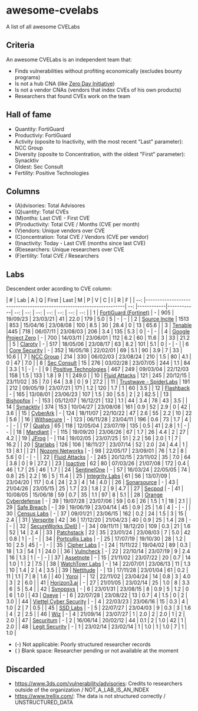 # awesome-cvelabs

A list of all awesome CVELabs

## Criteria

An awesome CVELabs is an independent team that:

* Finds vulnerabilities without profiting economically (excludes bounty programs)
* Is not a hub CNA (like [Zero Day Initiative](https://www.zerodayinitiative.com/))
* Is not a vendor CNAs (vendors that index CVEs of his own products)
* Researchers that found CVEs work on the team

## Hall of fame

* Quantity: FortiGuard
* Productiviy: FortiGuard
* Activity (oposite to Inactivity, with the most recent "Last" parameter): NCC Group
* Diversity (oposite to Concentration, with the oldest "First" parameter): Synacktiv
* Oldest: Sec Consult
* Fertility: Positive Technologies

## Columns

* (A)dvisories: Total Advisores
* (Q)uantity: Total CVEs
* (M)onths: Last CVE - First CVE
* (P)roductivity: Total CVE / Months (CVE per month)
* (V)endors: Unique vendors over CVE 
* (C)oncentration: Total CVE / Vendors (CVE per vendor)
* (I)nactivity: Today - Last CVE (months since last CVE)
* (R)esearchers: Unique researchers over CVE
* (F)ertility: Total CVE / Researchers

## Labs

Descendent order acording to CVE column:

|  #  | Lab                                                                 |  A  |  Q  |    First    |    Last     |  M  |  P  |  V  |  C  |  I  |  R  |  F  |
| --: |---------------------------------------------------------------------| --: |------------|------------| --: | --: | --: | --: | --: | --: | --: |
|  1  | [FortiGuard (Fortinet)](https://www.fortiguard.com/zeroday)         | - | 905  | 19/09/23 | 23/03/21 | 41   | 22.0 | 179 | 5.0  | 5 | - | - |
|  2  | [Source Incite](https://srcincite.io/advisories/)                   | 1513 | 853  | 15/04/16 | 23/08/08 | 100  | 8.5  | 30  | 28.4 | 0  | 13 | 65.6 |
|  3  | [Tenable](https://www.tenable.com/security/research)                |445 | 718  | 06/07/11 | 23/08/03 | 206 | 3.4  | 135 | 5.3 | 0 | - | - |
|  4  | [Google Project Zero](https://bugs.chromium.org/p/project-zero/issues/list) | - | 700  | 14/03/11 | 23/06/01 | 112 | 6.2  | 60 | 11.6 | 3 | 33 | 21.2 |
|  5  | [Claroty](https://claroty.com/team82/disclosure-dashboard)           | - | 517   | 18/05/06 | 23/08/17 | 63   | 8.2  | 101 | 5.1 | 0 | - | - |
|  6  | [Core Security](https://www.coresecurity.com/core-labs/advisories)  | - | 352   | 16/05/18 | 22/02/01 | 69   | 5.1  | 90 | 3.9 | 7 | 33 | 10.6 |
|  7  | [NCC Group](https://research.nccgroup.com/category/technical-advisories/) | 214 | 330 | 06/02/03 | 23/08/24 | 210 | 1.5  | 80 | 4.1 | 0 | 47 | 7.0 |
|  8  | [Sec Consult](https://sec-consult.com/vulnerability-lab/)           | 15 | 276   | 03/02/28 | 23/07/05 | 244   | 1.1  | 84 | 3.3 | 1 | - | - |
|  9  | [Positive Technologies](https://www.ptsecurity.com/ww-en/analytics/threatscape/)  | 467 | 249 | 09/03/04 | 22/12/03 | 158   | 1.5  | 133 | 1.8 | 9 | 1 | 249.0 |
| 10  | [Fluid Attacks](https://fluidattacks.com/advisories/)              | 121  | 245   | 20/12/15 | 23/11/02 | 35  | 7.0  | 64 | 3.8 | 0 | 9 | 27.2 |
| 11  | [Trustwave - SpiderLabs](https://www.trustwave.com/en-us/resources/security-resources/security-advisories/) | 191 | 212 | 09/05/19 | 23/07/21 | 171 | 1.2  | 120 | 1.7 | 1 | 60 | 3.5 |
| 12  | [Flashback](https://www.flashback.sh/)                              | - | 165   | 13/08/01 | 23/06/23 | 107  | 1.5  | 30 | 5.5 | 2 | 2 | 82.5 |
| 13  | [Bishopfox](https://bishopfox.com/blog/advisories)                 | - | 153  | 05/12/07 | 16/12/21 | 132 | 1.1  | 44 | 3.4 | 78 | 43 | 3.5 |
| 14  | [Synacktiv](https://www.synacktiv.com/en/advisories)               | 374 | 153  | 10/04/27 | 23/08/08 | 161 | 0.9  | 52 | 2.9 | 0 | 42 | 3.6 |
| 15  | [CyberArk](https://labs.cyberark.com/cyberark-labs-security-advisories/) | - | 124 | 18/11/07 | 22/10/22 | 47  | 2.6  | 55 |  2.2  | 10 | 22 | 5.6 |
| 16  | [Withsecure](https://labs.withsecure.com/advisories/)             | - | 123  | 06/11/28 | 23/04/11 | 196 | 0.6  | 73 | 1.7 | 4 | - | - |
| 17  | [Qualys](https://www.qualys.com/research/security-advisories/)     | 65 | 118   | 12/05/04 | 23/07/19 | 135 | 0.5  | 41 | 2.8 | 1 | - | - |
| 18  | [Mandiant](https://github.com/mandiant/Vulnerability-Disclosures)  | - | 115   | 19/09/20 | 23/06/26 |  67  | 1.7  | 26 | 4.4 | 2 | 27 | 4.2 |
| 19  | [JFrog](https://research.jfrog.com/)                               | - | 114  | 19/02/05 | 23/07/25 | 51  | 2.2  | 56 | 2.0 | 1 | 7 | 16.2 |
| 20  | [Starlabs](https://starlabs.sg/advisories)                         | 126 | 106  | 18/11/27 | 23/07/14 | 52  | 2.0  | 24 | 4.4 | 1 | 13 | 8.1 |
| 21  | [Nozomi Networks](https://www.nozominetworks.com/vulnerability-advisories) | - | 98 | 22/05/17 | 23/09/01 | 76 | 1.2  | 8 | 5.6 | 0 | - | - |
| 22  | [Fluid Attacks](https://fluidattacks.com/advisories/)              | - | 245   | 20/12/15 | 23/11/02 | 35  | 7.0  | 64 | 3.8 | 0 | 9 | 27.2 |
| 23  | [Ioactive](https://ioactive.com/resources/disclosures/)            | 62 | 80   | 07/03/26 | 21/07/08 |  172  | 0.4  | 46 | 1.7 | 25 | 46 | 1.7 |
| 24  | [SentinelOne](https://www.sentinelone.com/labs/our-cves/)          | - | 57   | 16/03/24 | 22/05/05 | 74  | 0.8  | 25 | 2.2 | 16 | 5 | 11.4 |
| 25  | [Integrity Labs](https://labs.integrity.pt/advisories/)            | 61 | 56   | 13/07/09 | 23/04/20 | 117 | 0.4  | 24 | 2.3 | 4 | 14 | 4.0 |
| 26  | [Sonarsource](https://www.sonarsource.com/blog/tag/security/)      | - | 43   | 21/04/26 | 23/05/15 | 25  | 1.7  | 23 | 1.8 | 2 | 9 | 4.7 |
| 27  | [Secpod](https://www.secpod.com/blog/category/security-research/)  | - | 41   | 10/08/05 | 15/06/18 | 59  | 0.7  | 35 | 1.1 | 97 | 8 | 5.1 |
| 28  | [Orange Cyberdefense](https://github.com/Orange-Cyberdefense/CVE-repository) | - | 39  | 19/07/28 | 23/07/06 | 59  | 0.6  | 26 |  1.5  | 1  | 18 | 2.1 |
| 29  | [Safe Breach](https://www.safebreach.com/cve-discoveries/)         | - | 39   | 19/06/19 | 23/04/14 | 45  | 0.9  | 25 | 1.6 | 4 | -  | - |
| 30  | [Census Labs](https://census-labs.com/news/category/advisories/)   | - | 37   | 09/01/21 | 23/06/15 | 162   | 0.2  | 24 | 1.5 | 3 | 15 | 2.4 |
| 31  | [Versprite](https://versprite.com/advisories/)                     | 42 | 36   | 17/12/20 | 21/04/23 | 40  | 0.9  | 25 | 1.4 | 28 | - | - |
| 32  | [SecureWorks (Dell)](https://www.secureworks.com/research/#resource-type=Advisory) | - | 34 | 09/11/11 | 18/12/20 | 109 | 0.3  | 21 |  1.6  | 52 | 14 | 2.4 |
| 33  | [Patchstack](https://patchstack.com/category/security-advisories/)  | 22 | 35   | 23/01/24 | 23/08/03 | 7   | 5.0  | 42 | 0.8 | 1 | - | - |
| 34  | [Portcullis Labs](https://labs.portcullis.co.uk/advisories/)        | - | 25   | 17/07/19 | 19/10/30 | 28  | 1.2  | 10 | 2.5 | 45 | - | - |
| 35  | [Cipher Labs](https://labs.cipher.com/projects/vulnerability-research/index.html) | - | 24 | 11/11/22 | 19/04/02 | 89  | 0.3  | 18 | 1.3 | 54 | 1 | 24.0 |
| 36  | [Vulncheck](https://vulncheck.com/advisories)                      | - | 22   | 22/10/14 | 23/07/19 | 9   | 2.4  | 16 | 1.3 | 1 | - | - |
| 37  | [Assetnote](https://www.assetnote.io/)                             | - | 15   | 21/11/02 | 23/07/22 | 20  | 0.7  | 14 | 1.0 | 1 | 2 | 7.5 |
| 38  | [WatchTowr Labs](https://labs.watchtowr.com/)                      | - | 14   | 22/07/01 | 23/06/13 | 11  | 1.3  | 10 | 1.4 | 2 | 4 | 3.5 |
| 39  | [Nettitude](https://labs.nettitude.com/category/blog/advisories/)  | - | 13 | 17/11/28 | 23/01/04 | 61 | 0.2 | 11 | 1.1 | 7 | 8 | 1.6 |
| 40  | [Yoroi](https://yoroi.company/research/)                           | - | 12   | 22/11/02 | 23/04/24 | 14  | 0.8  | 3 | 4.0 | 3 | 2 | 6.0 |
| 41  | [Horizon3.ai](https://www.horizon3.ai/red-team-blog/#disclosures)  | - | 27   | 21/01/05 | 23/02/14 | 25   | 1.0  | 8 | 3.3 | 6 | 5 | 5.4 |
| 42  | [Synopsys](https://www.synopsys.com/blogs/software-security/tag/cybersecurity-research-center/) | - | 6 | 23/01/31 | 23/08/15 | 8 | 0.9 | 5 | 1.2 | 0 | 6 | 1.0 |
| 43  | [Oxeye](https://www.oxeye.io/resources-category/research)           | - | 6   | 22/07/28 | 23/08/22 | 13  | 0.7  | 4 | 1.5 | 0 | 2 | 3.0 |
| 44  | [Viettel Cyber Security](https://blog.viettelcybersecurity.com/tag/researches/) | - | 4 | 22/03/23 | 23/06/16 | 15 | 0.3  | 4 | 1.0 | 2 | 7 | 0.5 |
| 45  | [SSD Labs](https://ssd-disclosure.com/advisories/)                  | - | 5   | 22/07/27 | 23/04/03 | 9   | 0.3  | 3 | 1.6 | 4 | 2 | 2.5 |
| 46  | [Wiz](https://www.wiz.io/blog/tag/research)                        | - | 4   | 21/09/14 | 23/07/27 | 1   | 2.0  | 2 | 2.0 | 1 | 2 | 2.0 |
| 47  | [Securitum](https://research.securitum.com/)                        | - | 2   | 16/06/14 | 20/02/12 | 44  | 0.1  | 2 | 1.0 | 42 | 1 | 2.0 |
| 48  | [Legit Security](https://www.legitsecurity.com/)                   | - | 1   | 23/02/14 | 23/02/14 | 1   | 1.0  | 1 | 1.0 | 7 | 1 | 1.0 |

* (-) Not applicable: Poorly structured researcher records
* ( ) Blank space: Researcher pending or not available at the moment

## Discarded

* https://www.3ds.com/vulnerability/advisories: Credits to researchers outside of the organization / NOT_A_LAB_IS_AN_INDEX
* https://www.trellix.com/: The data is not structured correctly / UNSTRUCTURED_DATA
